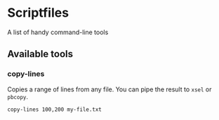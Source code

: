 # Scriptfiles

A list of handy command-line tools

## Available tools

### copy-lines

Copies a range of lines from any file. You can pipe the result to ```xsel``` or ```pbcopy```.

```
copy-lines 100,200 my-file.txt
```
